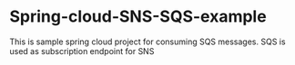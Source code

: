 # Spring-cloud-SNS-SQS-example
This is sample spring cloud project for consuming SQS messages. SQS is used as subscription endpoint for SNS
